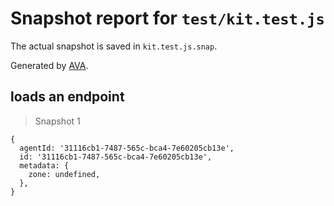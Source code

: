 # Snapshot report for `test/kit.test.js`

The actual snapshot is saved in `kit.test.js.snap`.

Generated by [AVA](https://ava.li).

## loads an endpoint

> Snapshot 1

    {
      agentId: '31116cb1-7487-565c-bca4-7e60205cb13e',
      id: '31116cb1-7487-565c-bca4-7e60205cb13e',
      metadata: {
        zone: undefined,
      },
    }
